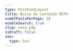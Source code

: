 ```yaml
---
type: PostFeedLayout
title: Busca de Conteúdo MCPX
numOfPostsPerPage: 10
enableSearch: true
slug: nova pág
isDraft: false
seo:
  type: Seo
---
```

